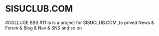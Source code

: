 # SISUCLUB.COM
#COLLUGE BBS
#This is a project for SISUCLUB.COM ,to prived News & Forum & Blog & Nav & SNS and so on
